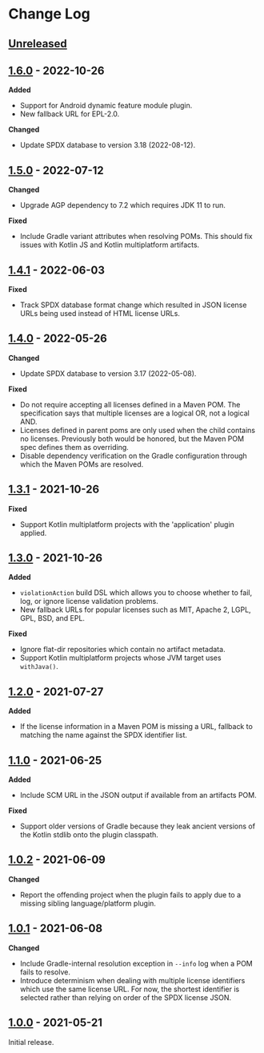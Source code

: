 # Change Log

## [Unreleased]

## [1.6.0] - 2022-10-26

**Added**

- Support for Android dynamic feature module plugin.
- New fallback URL for EPL-2.0.

**Changed**

- Update SPDX database to version 3.18 (2022-08-12).


## [1.5.0] - 2022-07-12

**Changed**

- Upgrade AGP dependency to 7.2 which requires JDK 11 to run.

**Fixed**

- Include Gradle variant attributes when resolving POMs. This should fix issues with Kotlin JS and Kotlin multiplatform artifacts.


## [1.4.1] - 2022-06-03

**Fixed**

- Track SPDX database format change which resulted in JSON license URLs being used instead of HTML license URLs.


## [1.4.0] - 2022-05-26

**Changed**

- Update SPDX database to version 3.17 (2022-05-08).

**Fixed**

- Do not require accepting all licenses defined in a Maven POM. The specification says that multiple licenses are a logical OR, not a logical AND.
- Licenses defined in parent poms are only used when the child contains no licenses. Previously both would be honored, but the Maven POM spec defines them as overriding.
- Disable dependency verification on the Gradle configuration through which the Maven POMs are resolved.


## [1.3.1] - 2021-10-26

**Fixed**

- Support Kotlin multiplatform projects with the 'application' plugin applied.


## [1.3.0] - 2021-10-26

**Added**

- `violationAction` build DSL which allows you to choose whether to fail, log, or ignore license
  validation problems.
- New fallback URLs for popular licenses such as MIT, Apache 2, LGPL, GPL, BSD, and EPL.

**Fixed**

- Ignore flat-dir repositories which contain no artifact metadata.
- Support Kotlin multiplatform projects whose JVM target uses `withJava()`.


## [1.2.0] - 2021-07-27

**Added**

 - If the license information in a Maven POM is missing a URL, fallback to matching the name against the SPDX identifier list.


## [1.1.0] - 2021-06-25

**Added**

 - Include SCM URL in the JSON output if available from an artifacts POM.

**Fixed**

 - Support older versions of Gradle because they leak ancient versions of the Kotlin stdlib onto the plugin classpath.


## [1.0.2] - 2021-06-09

**Changed**

 - Report the offending project when the plugin fails to apply due to a missing sibling language/platform plugin.


## [1.0.1] - 2021-06-08

**Changed**

 - Include Gradle-internal resolution exception in `--info` log when a POM fails to resolve.
 - Introduce determinism when dealing with multiple license identifiers which use the same license URL. For now, the shortest identifier is selected rather than relying on order of the SPDX license JSON.


## [1.0.0] - 2021-05-21

Initial release.



[Unreleased]: https://github.com/cashapp/licensee/compare/1.6.0...HEAD
[1.6.0]: https://github.com/cashapp/licensee/releases/tag/1.6.0
[1.5.0]: https://github.com/cashapp/licensee/releases/tag/1.5.0
[1.4.1]: https://github.com/cashapp/licensee/releases/tag/1.4.1
[1.4.0]: https://github.com/cashapp/licensee/releases/tag/1.4.0
[1.3.1]: https://github.com/cashapp/licensee/releases/tag/1.3.1
[1.3.0]: https://github.com/cashapp/licensee/releases/tag/1.3.0
[1.2.0]: https://github.com/cashapp/licensee/releases/tag/1.2.0
[1.1.0]: https://github.com/cashapp/licensee/releases/tag/1.1.0
[1.0.2]: https://github.com/cashapp/licensee/releases/tag/1.0.2
[1.0.1]: https://github.com/cashapp/licensee/releases/tag/1.0.1
[1.0.0]: https://github.com/cashapp/licensee/releases/tag/1.0.0
